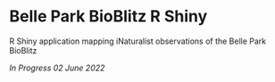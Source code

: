 # Belle Park BioBlitz R Shiny
R Shiny application mapping iNaturalist observations of the Belle Park BioBlitz

*In Progress 02 June 2022*

